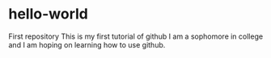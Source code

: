 # hello-world
First repository
This is my first tutorial of github I am a sophomore in college and I am hoping on learning how to use github.
